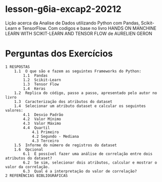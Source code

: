# lesson-g6ia-excap2-20212

Lição acerca da Analise de Dados utilizando Python com Pandas, Scikit-Learn e TensorFlow.
Com codigos e base no livro HANDS ON MANCHINE LEARN WITH SCIKIT-LEARN AND TENSOR FLOW de AURELIEN GERON

# Perguntas dos Exercícios
    1 RESPOSTAS
        1.1  O que são e fazem as seguintes Frameworks do Python:
            1.1  Pandas
            1.2  Scikit-Learn
            1.3  Tensor Flow
            1.4  Keras
        1.2  Replica do código, passo a passo, apresentado pelo autor no livro
        1.3  Caracterização dos atributos do dataset
        1.4  Selecionar um atributo dataset e calcular os seguintes valores:
            4.1  Desvio Padrão
            4.2  Valor Mínimo
            4.3  Valor Máximo
            4.4  Quartil
                4.1 Primeiro
                4.2 Segundo - Mediana
                4.3 Terceiro
        1.5  Informe do número de registros do dataset
        1.6  Opcional
            6.1  É possível fazer uma análise de correlação entre dois atributos do dataset?
            6.2  Se sim, selecionar dois atributos, calcular e mostrar o valor da correlação. 
            6.3  Qual é a interpretação do valor de correlação?
    2 REFERÊNCIAS BIBLIOGRÁFICAS


